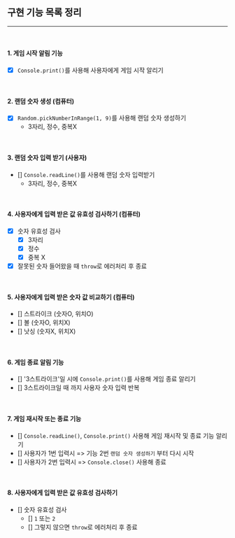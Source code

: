 ## 구현 기능 목록 정리

---

<br />

#### 1. 게임 시작 알림 기능

- [x] `Console.print()`를 사용해 사용자에게 게임 시작 알리기

<br />

#### 2. 랜덤 숫자 생성 (컴퓨터)

- [x] `Random.pickNumberInRange(1, 9)`를 사용해 랜덤 숫자 생성하기
  - 3자리, 정수, 중복X

<br />

#### 3. 랜덤 숫자 입력 받기 (사용자)

- [] `Console.readLine()`를 사용해 랜덤 숫자 입력받기
  - 3자리, 정수, 중복X

<br />

#### 4. 사용자에게 입력 받은 값 유효성 검사하기 (컴퓨터)

- [x] 숫자 유효성 검사
  - [x] 3자리
  - [x] 정수
  - [x] 중복 X
- [x] 잘못된 숫자 들어왔을 때 `throw`로 에러처리 후 종료

<br />

#### 5. 사용자에게 입력 받은 숫자 값 비교하기 (컴퓨터)

- [] 스트라이크 (숫자O, 위치O)
- [] 볼 (숫자O, 위치X)
- [] 낫싱 (숫자X, 위치X)

<br />

#### 6. 게임 종료 알림 기능

- [] '3스트라이크'일 시에 `Console.print()`를 사용해 게임 종료 알리기
- [] 3스트라이크일 때 까지 사용자 숫자 입력 반복

<br />

#### 7. 게임 재시작 또는 종료 기능

- [] `Console.readLine()`, `Console.print()` 사용해 게임 재시작 및 종료 기능 알리기
- [] 사용자가 1번 입력시 => 기능 2번 `랜덤 숫자 생성하기` 부터 다시 시작
- [] 사용자가 2번 입력시 => `Console.close()` 사용해 종료

<br />

#### 8. 사용자에게 입력 받은 값 유효성 검사하기

- [] 숫자 유효성 검사
  - [] `1` 또는 `2`
  - [] 그렇지 않으면 `throw`로 에러처리 후 종료
